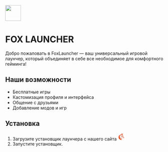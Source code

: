 <img src="https://mrfoxsteil.github.io/FoxLauncher/images/fox.png" width="50" height="50">


# FOX LAUNCHER

Добро пожаловать в FoxLauncher — ваш универсальный игровой лаунчер, который объединяет в себе все необходимое для комфортного гейминга!




## Наши возможности

- Бесплатные игры
- Кастомизация профиля и интерфейса
- Общение с друзьями
- Добавление модов и игр

## Установка

1. Загрузите установщик лаунчера с нашего сайта [<img src="images/fox.png" width="24" />](https://mrfoxsteil.github.io/FoxLauncher)
2. Запустите установщик.

